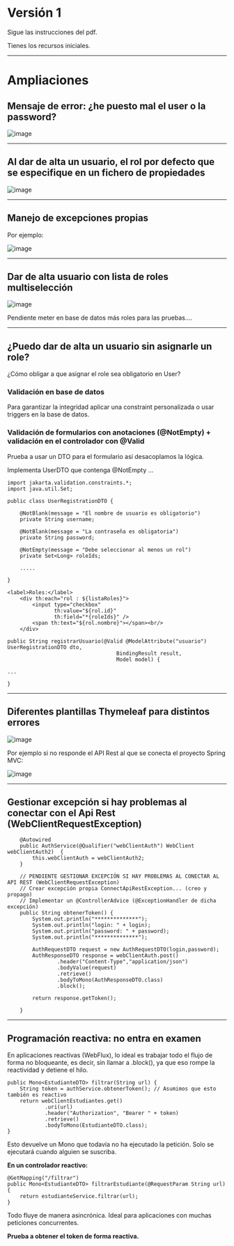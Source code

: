 # Versión 1

Sigue las instrucciones del pdf.

Tienes los recursos iniciales.

___

# Ampliaciones

## Mensaje de error: ¿he puesto mal el user o la password?

![image](https://github.com/user-attachments/assets/81d7fdf9-0923-45fe-a82d-a514b18f6f93)

___

## Al dar de alta un usuario, el rol por defecto que se especifique en un fichero de propiedades

![image](https://github.com/user-attachments/assets/118bc571-15cb-46c1-b79b-2265fdcc7d19)

___

## Manejo de excepciones propias

Por ejemplo:

![image](https://github.com/user-attachments/assets/bb02a27c-5400-45fb-8908-2e0d106e3f9e)

___

## Dar de alta usuario con lista de roles multiselección

![image](https://github.com/user-attachments/assets/7352ec51-e09c-47a0-92c9-74bd6c38e327)

Pendiente meter en base de datos más roles para las pruebas....

___

## ¿Puedo dar de alta un usuario sin asignarle un role?

¿Cómo obligar a que asignar el role sea obligatorio en User?

 ### Validación en base de datos

 Para garantizar la integridad aplicar una constraint personalizada o usar triggers en la base de datos.

 ### Validación de formularios con anotaciones (@NotEmpty) + validación en el controlador con @Valid

 Prueba a usar un DTO para el formulario así desacoplamos la lógica.

 Implementa UserDTO que contenga @NotEmpty ...

```
import jakarta.validation.constraints.*;
import java.util.Set;

public class UserRegistrationDTO {

    @NotBlank(message = "El nombre de usuario es obligatorio")
    private String username;

    @NotBlank(message = "La contraseña es obligatoria")
    private String password;

    @NotEmpty(message = "Debe seleccionar al menos un rol")
    private Set<Long> roleIds;

    .....
   
}

```

```
<label>Roles:</label>
    <div th:each="rol : ${listaRoles}">
        <input type="checkbox"
               th:value="${rol.id}"
               th:field="*{roleIds}" />
        <span th:text="${rol.nombre}"></span><br/>
    </div>
```

```
public String registrarUsuario(@Valid @ModelAttribute("usuario") UserRegistrationDTO dto,
                                   BindingResult result,
                                   Model model) {

...

}
```
___

## Diferentes plantillas Thymeleaf para distintos errores

![image](https://github.com/user-attachments/assets/fef257a3-3db2-41d0-bbd8-8912de0f2645)


Por ejemplo si no responde el API Rest al que se conecta el proyecto Spring MVC:

![image](https://github.com/user-attachments/assets/18016764-7ed2-4c46-a9d2-bbb319dc8d72)

___

## Gestionar excepción si hay problemas al conectar con el Api Rest (WebClientRequestException)

```
    @Autowired
    public AuthService(@Qualifier("webClientAuth") WebClient webClientAuth2)  {
        this.webClientAuth = webClientAuth2;
    }

    // PENDIENTE GESTIONAR EXCEPCIÓN SI HAY PROBLEMAS AL CONECTAR AL API REST (WebClientRequestException)
    // Crear excepción propia ConnectApiRestException... (creo y propago)
    // Implementar un @ControllerAdvice (@ExceptionHandler de dicha excepción)
    public String obtenerToken() {
        System.out.println("**************");
        System.out.println("login: " + login);
        System.out.println("password: " + password);
        System.out.println("**************");

        AuthRequestDTO request = new AuthRequestDTO(login,password);
        AuthResponseDTO response = webClientAuth.post()
                .header("Content-Type","application/json")
                .bodyValue(request)
                .retrieve()
                .bodyToMono(AuthResponseDTO.class)
                .block();

        return response.getToken();

    }

```

___

## Programación reactiva: no entra en examen

En aplicaciones reactivas (WebFlux), lo ideal es trabajar todo el flujo de forma no bloqueante, es decir, sin llamar a .block(), ya que eso rompe la reactividad y detiene el hilo.

```
public Mono<EstudianteDTO> filtrar(String url) {
    String token = authService.obtenerToken(); // Asumimos que esto también es reactivo
    return webClientEstudiantes.get()
            .uri(url)
            .header("Authorization", "Bearer " + token)
            .retrieve()
            .bodyToMono(EstudianteDTO.class);
}

```

Esto devuelve un Mono<EstudianteDTO> que todavía no ha ejecutado la petición. Solo se ejecutará cuando alguien se suscriba.

**En un controlador reactivo:**

```
@GetMapping("/filtrar")
public Mono<EstudianteDTO> filtrarEstudiante(@RequestParam String url) {
    return estudianteService.filtrar(url);
}

```

Todo fluye de manera asincrónica. Ideal para aplicaciones con muchas peticiones concurrentes.

**Prueba a obtener el token de forma reactiva.**



